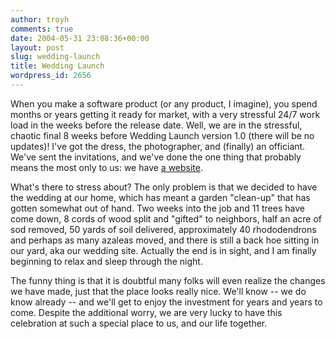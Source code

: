 ```yaml
---
author: troyh
comments: true
date: 2004-05-31 23:08:36+00:00
layout: post
slug: wedding-launch
title: Wedding Launch
wordpress_id: 2656
---
```


When you make a software product (or any product, I imagine), you spend months or years getting it ready for market, with a very stressful 24/7 work load in the weeks before the release date.  Well, we are in the stressful, chaotic final 8 weeks before Wedding Launch version 1.0 (there will be no updates)!  I've got the dress, the photographer, and (finally) an officiant.  We've sent the invitations, and we've done the one thing that probably means the most only to us: we have [a website](/wedding/).

What's there to stress about?  The only problem is that we decided to have the wedding at our home, which has meant a garden "clean-up" that has gotten somewhat out of hand.  Two weeks into the job and 11 trees have come down, 8 cords of wood split and "gifted" to neighbors, half an acre of sod removed, 50 yards of soil delivered, approximately 40 rhododendrons and perhaps as many azaleas moved, and there is still a back hoe sitting in our yard, aka our wedding site.  Actually the end is in sight, and I am finally beginning to relax and sleep through the night.

The funny thing is that it is doubtful many folks will even realize the changes we have made, just that the place looks really nice.  We'll know -- we do know already -- and we'll get to enjoy the investment for years and years to come.  Despite the additional worry, we are very lucky to have this celebration at such a special place to us, and our life together.
